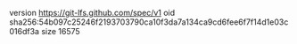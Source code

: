 version https://git-lfs.github.com/spec/v1
oid sha256:54b097c25246f2193703790ca10f3da7a134ca9cd6fee6f7f14d1e03c016df3a
size 16575
